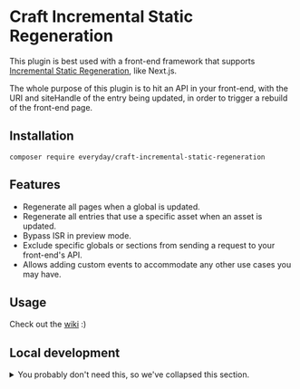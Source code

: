 # Craft Incremental Static Regeneration

This plugin is best used with a front-end framework that supports [Incremental Static Regeneration](https://nextjs.org/docs/basic-features/data-fetching/incremental-static-regeneration), like Next.js.

The whole purpose of this plugin is to hit an API in your front-end, with the URI and siteHandle of the entry being updated, in order to trigger a rebuild of the front-end page.

## Installation

```
composer require everyday/craft-incremental-static-regeneration
```

## Features

- Regenerate all pages when a global is updated.
- Regenerate all entries that use a specific asset when an asset is updated.
- Bypass ISR in preview mode.
- Exclude specific globals or sections from sending a request to your front-end's API.
- Allows adding custom events to accommodate any other use cases you may have.

## Usage

Check out the [wiki](https://github.com/everyday-as/incremental-static-regeneration-for-craft/wiki/) :)

## Local development

<details>
  <summary>You probably don't need this, so we've collapsed this section.</summary>

### Installing the Composer dependencies:

```bash
docker run --rm \
    -u "$(id -u):$(id -g)" \
    -v $(pwd):/opt \
    -w /opt \
    craftcms/cli:8.1-dev \
    composer install --ignore-platform-reqs
```
</details>
